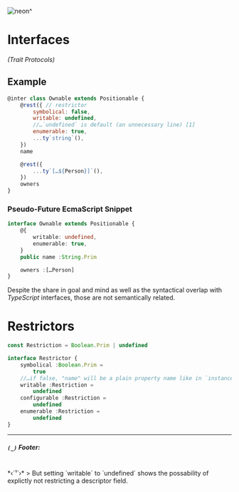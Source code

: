 ![neon^](https://placehold.it/120/c2ff23/ff23c2?text=neon^)

Interfaces
===
*(Trait Protocols)*

## Example
```js
@inter class Ownable extends Positionable {
    @rest({ // restrictor
        symbolical: false,
        writable: undefined,
        //…`undefined` is default (an unnecessary line) [1]
        enumerable: true,
        ...ty`string`(),
    })
    name

    @rest({
        ...ty`[…${Person}]`(),
    })
    owners
}
```

### Pseudo-Future EcmaScript Snippet
```ts
interface Ownable extends Positionable {
    @{
        writable: undefined,
        enumerable: true,
    }
    public name :String.Prim

    owners :[…Person]
}
```

Despite the share in goal and mind as well as the syntactical overlap with *TypeScript* interfaces, those are not semantically related.


# Restrictors

```ts
const Restriction = Boolean.Prim | undefined

interface Restrictor {
    symbolical :Boolean.Prim =
        true
    //…if false, "name" will be a plain property name like in `instance.name`
    writable :Restriction =
        undefined
    configurable :Restriction =
        undefined
    enumerable :Restriction =
        undefined
}
```

---

##### *`(_)`* Footer:
<br/>
*<span id="foot1">‹`¹`›</span>*
>   But setting `writable` to `undefined` shows the possability of explictly not restricting a descriptor field.
